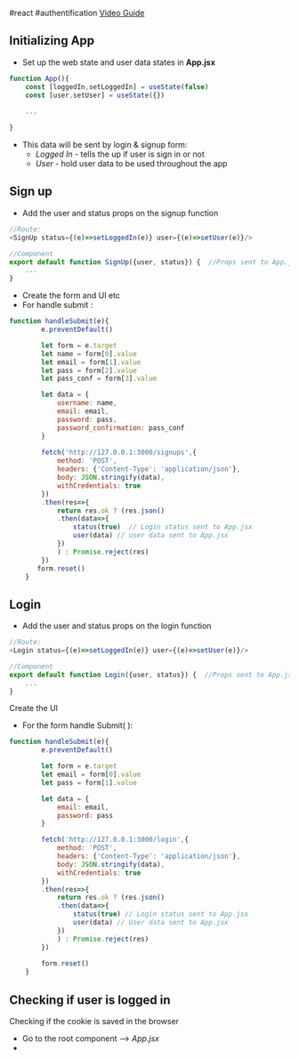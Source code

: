 #react #authentification  [Video Guide](https://www.youtube.com/playlist?list=PLgYiyoyNPrv_yNp5Pzsx0A3gQ8-tfg66j)

## Initializing App

- Set up the web state and user data states in **App.jsx**
```javascript
function App(){
	const [loggedIn,setLoggedIn] = useState(false)
	const [user,setUser] = useState({})
	
	... 

}
```
- This data will be sent by login & signup form:
	- _Logged In_ -  tells the up if user is sign in or not
	- _User_ - hold user data to be used throughout the app


## Sign up

- Add the user and status props on the signup function
```javascript
//Route: 
<SignUp status={(e)=>setLoggedIn(e)} user={(e)=>setUser(e)}/>

//Component
export default function SignUp({user, status}) {  //Props sent to App.jsx
	...
}
```

- Create the form and UI etc
- For handle submit :
```javascript
function handleSubmit(e){
        e.preventDefault()

        let form = e.target
        let name = form[0].value
        let email = form[1].value
        let pass = form[2].value
        let pass_conf = form[3].value

        let data = {
            username: name,
            email: email,
            password: pass,
            password_confirmation: pass_conf
        }
  
        fetch('http://127.0.0.1:3000/signups',{
            method: 'POST',
            headers: {'Content-Type': 'application/json'},
            body: JSON.stringify(data),
            withCredentials: true
        })
        .then(res=>{
            return res.ok ? (res.json()
            .then(data=>{
                status(true)  // Login status sent to App.jsx
                user(data) // user data sent to App.jsx
            })
            ) : Promise.reject(res)
        })
       form.reset()
    }
```

## Login

- Add the user and status props on the login function
```javascript
//Route: 
<Login status={(e)=>setLoggedIn(e)} user={(e)=>setUser(e)}/>

//Component
export default function Login({user, status}) {  //Props sent to App.jsx
	...
}
```

Create the UI
- For the form handle Submit( ): 
```js
function handleSubmit(e){
        e.preventDefault() 

        let form = e.target
        let email = form[0].value
        let pass = form[1].value

        let data = {
            email: email,
            password: pass
        }  

        fetch('http://127.0.0.1:3000/login',{
            method: 'POST',
            headers: {'Content-Type': 'application/json'},
            body: JSON.stringify(data),
            withCredentials: true
        })
        .then(res=>{
            return res.ok ? (res.json()
            .then(data=>{
                status(true) // Login status sent to App.jsx
                user(data) // User data sent to App.jsx
            })
            ) : Promise.reject(res)
        })
        
        form.reset()
    }
```


## Checking if user is logged in

Checking if the cookie is saved in the browser
- Go to the root component --> _App.jsx_
- 